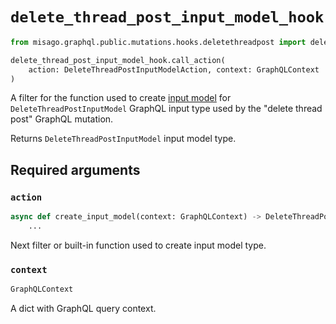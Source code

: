 # `delete_thread_post_input_model_hook`

```python
from misago.graphql.public.mutations.hooks.deletethreadpost import delete_thread_post_input_model_hook

delete_thread_post_input_model_hook.call_action(
    action: DeleteThreadPostInputModelAction, context: GraphQLContext
)
```

A filter for the function used to create [input model](https://pydantic-docs.helpmanual.io/usage/models/) for `DeleteThreadPostInputModel` GraphQL input type used by the "delete thread post" GraphQL mutation.

Returns `DeleteThreadPostInputModel` input model type.


## Required arguments

### `action`

```python
async def create_input_model(context: GraphQLContext) -> DeleteThreadPostInputModel:
    ...
```

Next filter or built-in function used to create input model type.


### `context`

```python
GraphQLContext
```

A dict with GraphQL query context.